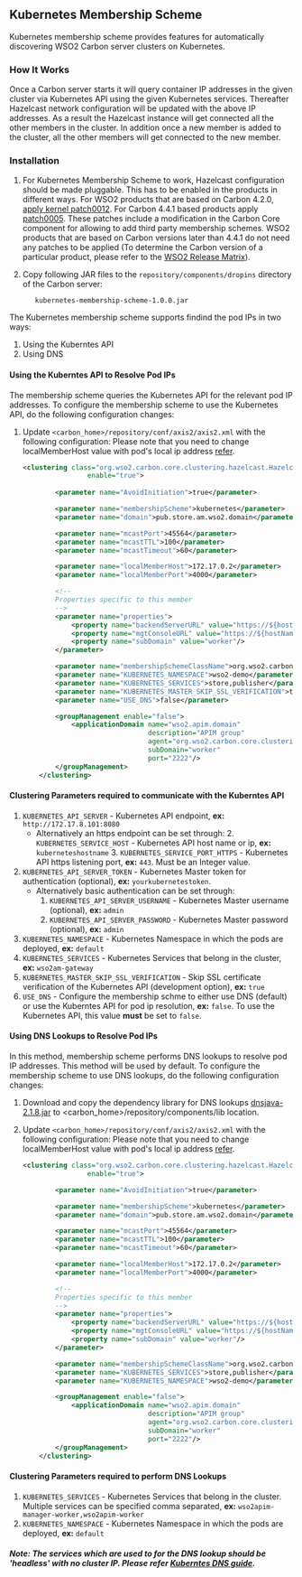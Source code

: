 ## Kubernetes Membership Scheme

Kubernetes membership scheme provides features for automatically discovering WSO2 Carbon server clusters on Kubernetes.

### How It Works
Once a Carbon server starts it will query container IP addresses in the given cluster via Kubernetes API using the given Kubernetes services. Thereafter Hazelcast network configuration will be updated with the above IP addresses. As a result the Hazelcast instance will get connected all the other members in the cluster. In addition once a new member is added to the cluster, all the other members will get connected to the new member.

### Installation

1. For Kubernetes Membership Scheme to work, Hazelcast configuration should be made pluggable. This has to be enabled in the products in different ways. For WSO2 products that are based on Carbon 4.2.0, [apply kernel patch0012](https://docs.wso2.com/display/Carbon420/Applying+a+Patch+to+the+Kernel). For Carbon 4.4.1 based products apply [patch0005](http://product-dist.wso2.com/downloads/carbon/4.4.1/patch0005/WSO2-CARBON-PATCH-4.4.1-0005.zip). These patches include a modification in the Carbon Core component for
allowing to add third party membership schemes. WSO2 products that are based on Carbon versions later than 4.4.1 do not need any patches to be applied (To determine the Carbon version of a particular product, please refer to the [WSO2 Release Matrix](http://wso2.com/products/carbon/release-matrix/)).

2. Copy following JAR files to the `repository/components/dropins` directory of the Carbon server:
   ```
      kubernetes-membership-scheme-1.0.0.jar
   ```
   
The Kubernetes membership scheme supports findind the pod IPs in two ways:

   1. Using the Kuberntes API
   2. Using DNS
   
#### Using the Kuberntes API to Resolve Pod IPs

The membership scheme queries the Kubernetes API for the relevant pod IP addresses. To configure the membership scheme to use the Kubernetes API, do the following configuration changes: 

1. Update `<carbon_home>/repository/conf/axis2/axis2.xml` with the following configuration: Please note that you need
 to change localMemberHost value with pod's local ip address [refer](https://github.com/wso2/kubernetes-apim/blob/2.1.0/base/analytics/init_carbon.sh#L24). 

   ```xml
   <clustering class="org.wso2.carbon.core.clustering.hazelcast.HazelcastClusteringAgent"
                   enable="true">
       
           <parameter name="AvoidInitiation">true</parameter>
   
           <parameter name="membershipScheme">kubernetes</parameter>
           <parameter name="domain">pub.store.am.wso2.domain</parameter>
   
           <parameter name="mcastPort">45564</parameter>
           <parameter name="mcastTTL">100</parameter>
           <parameter name="mcastTimeout">60</parameter>
   
           <parameter name="localMemberHost">172.17.0.2</parameter>
           <parameter name="localMemberPort">4000</parameter>
   
           <!--
           Properties specific to this member
           -->
           <parameter name="properties">
               <property name="backendServerURL" value="https://${hostName}:${httpsPort}/services/"/>
               <property name="mgtConsoleURL" value="https://${hostName}:${httpsPort}/"/>
               <property name="subDomain" value="worker"/>
           </parameter>
   
           <parameter name="membershipSchemeClassName">org.wso2.carbon.membership.scheme.kubernetes.KubernetesMembershipScheme</parameter>
           <parameter name="KUBERNETES_NAMESPACE">wso2-demo</parameter>
           <parameter name="KUBERNETES_SERVICES">store,publisher</parameter>
           <parameter name="KUBERNETES_MASTER_SKIP_SSL_VERIFICATION">true</parameter>
           <parameter name="USE_DNS">false</parameter>
   
           <groupManagement enable="false">
               <applicationDomain name="wso2.apim.domain"
                                  description="APIM group"
                                  agent="org.wso2.carbon.core.clustering.hazelcast.HazelcastGroupManagementAgent"
                                  subDomain="worker"
                                  port="2222"/>
           </groupManagement>
       </clustering>

#### Clustering Parameters required to communicate with the Kuberntes API

1. `KUBERNETES_API_SERVER` - Kubernetes API endpoint, **ex:** `http://172.17.8.101:8080`
    - Alternatively an https endpoint can be set through:
        2. `KUBERNETES_SERVICE_HOST` - Kubernetes API host name or ip, **ex:** `kuberneteshostname`
        3. `KUBERNETES_SERVICE_PORT_HTTPS` - Kubernetes API https listening port, **ex:** `443`. Must be an Integer value.
2. `KUBERNETES_API_SERVER_TOKEN` - Kubernetes Master token for authentication (optional), **ex:** `yourkubernetestoken`.
    - Alternatively basic authentication can be set through:
        1. `KUBERNETES_API_SERVER_USERNAME` - Kubernetes Master username (optional), **ex:** `admin`
        2. `KUBERNETES_API_SERVER_PASSWORD` - Kubernetes Master password (optional), **ex:** `admin`
3. `KUBERNETES_NAMESPACE` - Kubernetes Namespace in which the pods are deployed, **ex:** `default`
4. `KUBERNETES_SERVICES` - Kubernetes Services that belong in the cluster, **ex:** `wso2am-gateway`
5. `KUBERNETES_MASTER_SKIP_SSL_VERIFICATION` - Skip SSL certificate verification of the Kubernetes API (development option), **ex:** `true`
6. `USE_DNS` - Configure the membership schme to either use DNS (default) or use the Kuberntes API for pod ip resolution, **ex:** `false`. To use the Kubernetes API, this value **must** be set to `false`.

#### Using DNS Lookups to Resolve Pod IPs

In this method, membership scheme performs DNS lookups to resolve pod IP addresses. This method will be used by default. To configure the membership scheme to use DNS lookups, do the following configuration changes: 

1. Download and copy the dependency library for DNS lookups [dnsjava-2.1.8.jar](http://central.maven.org/maven2/dnsjava/dnsjava/2.1.8/dnsjava-2.1.8.jar) to <carbon_home>/repository/components/lib location.

2. Update `<carbon_home>/repository/conf/axis2/axis2.xml` with the following configuration: Please note that you need
 to change localMemberHost value with pod's local ip address [refer](https://github.com/wso2/kubernetes-apim/blob/2.1.0/base/analytics/init_carbon.sh#L24). 

   ```xml
   <clustering class="org.wso2.carbon.core.clustering.hazelcast.HazelcastClusteringAgent"
                   enable="true">
   
           <parameter name="AvoidInitiation">true</parameter>
   
           <parameter name="membershipScheme">kubernetes</parameter>
           <parameter name="domain">pub.store.am.wso2.domain</parameter>
   
           <parameter name="mcastPort">45564</parameter>
           <parameter name="mcastTTL">100</parameter>
           <parameter name="mcastTimeout">60</parameter>
   
           <parameter name="localMemberHost">172.17.0.2</parameter>
           <parameter name="localMemberPort">4000</parameter>
   
           <!--
           Properties specific to this member
           -->
           <parameter name="properties">
               <property name="backendServerURL" value="https://${hostName}:${httpsPort}/services/"/>
               <property name="mgtConsoleURL" value="https://${hostName}:${httpsPort}/"/>
               <property name="subDomain" value="worker"/>
           </parameter>
   
           <parameter name="membershipSchemeClassName">org.wso2.carbon.membership.scheme.kubernetes.KubernetesMembershipScheme</parameter>
           <parameter name="KUBERNETES_SERVICES">store,publisher</parameter>
           <parameter name="KUBERNETES_NAMESPACE">wso2-demo</parameter>
   
           <groupManagement enable="false">
               <applicationDomain name="wso2.apim.domain"
                                  description="APIM group"
                                  agent="org.wso2.carbon.core.clustering.hazelcast.HazelcastGroupManagementAgent"
                                  subDomain="worker"
                                  port="2222"/>
           </groupManagement>
       </clustering>

#### Clustering Parameters required to perform DNS Lookups
1. `KUBERNETES_SERVICES` - Kubernetes Services that belong in the cluster. Multiple services can be specified comma separated, **ex:** `wso2apim-manager-worker,wso2apim-worker`
2. `KUBERNETES_NAMESPACE` - Kubernetes Namespace in which the pods are deployed, **ex:** `default`
##### Note: The services which are used to for the DNS lookup should be 'headless' with no cluster IP. Please refer [Kuberntes DNS guide](https://github.com/kubernetes/kubernetes/tree/v1.0.6/cluster/addons/dns#a-records).
